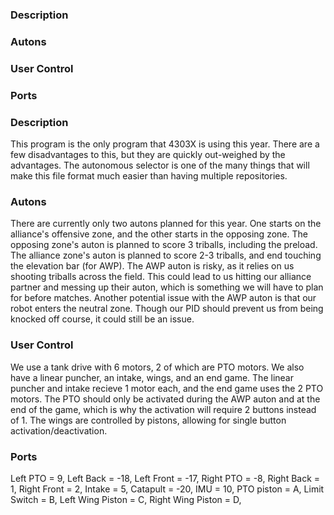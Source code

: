 ### Description
### Autons
### User Control
### Ports 

### Description
This program is the only program that 4303X is using this year. There are a few disadvantages to this, but they are quickly out-weighed by the advantages. The autonomous selector is one of the many things that will make this file format much easier than having multiple repositories.

### Autons
There are currently only two autons planned for this year. One starts on the alliance's offensive zone, and the other starts in the opposing zone. The opposing zone's auton is planned to score 3 triballs, including the preload. The alliance zone's auton is planned to score 2-3 triballs, and end touching the elevation bar (for AWP). The AWP auton is risky, as it relies on us shooting triballs across the field. This could lead to us hitting our alliance partner and messing up their auton, which is something we will have to plan for before matches. Another potential issue with the AWP auton is that our robot enters the neutral zone. Though our PID should prevent us from being knocked off course, it could still be an issue.

### User Control
We use a tank drive with 6 motors, 2 of which are PTO motors. We also have a linear puncher, an intake, wings, and an end game. The linear puncher and intake recieve 1 motor each, and the end game uses the 2 PTO motors. The PTO should only be activated during the AWP auton and at the end of the game, which is why the activation will require 2 buttons instead of 1. The wings are controlled by pistons, allowing for single button activation/deactivation.

### Ports
Left PTO = 9,
Left Back = -18,
Left Front = -17,
Right PTO = -8,
Right Back = 1,
Right Front = 2,
Intake = 5,
Catapult = -20,
IMU = 10,
PTO piston = A,
Limit Switch = B,
Left Wing Piston  = C,
Right Wing Piston  = D,